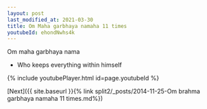 ```yaml
---
layout: post
last_modified_at: 2021-03-30
title: Om Maha garbhaya namaha 11 times
youtubeId: ehondNwhs4k
---
```

 
 
Om maha garbhaya nama 
 
 -  Who keeps everything within himself 
 
  
 
  
 
 
 
 
 
 


{% include youtubePlayer.html id=page.youtubeId %}
 
[Next]({{ site.baseurl }}{% link  split2/_posts/2014-11-25-Om brahma garbhaya namaha 11 times.md%})
 
